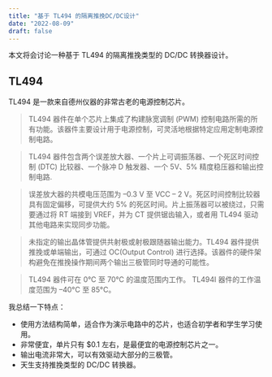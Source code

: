 ```yaml
---
title: "基于 TL494 的隔离推挽DC/DC设计"
date: "2022-08-09"
draft: false
---
```


本文将会讨论一种基于 TL494 的隔离推挽类型的 DC/DC 转换器设计。

## TL494

TL494 是一款来自德州仪器的非常古老的电源控制芯片。

> TL494 器件在单个芯片上集成了构建脉宽调制 (PWM) 控制电路所需的所有功能。该器件主要设计用于电源控制，可灵活地根据特定应用定制电源控制电路。

> TL494 器件包含两个误差放大器、一个片上可调振荡器、一个死区时间控制 (DTC) 比较器、一个脉冲 D 触发器、一个 5V、5% 精度稳压器和输出控制电路.

> 误差放大器的共模电压范围为 –0.3 V 至 VCC – 2 V。死区时间控制比较器具有固定偏移，可提供大约 5% 的死区时间。片上振荡器可以被绕过，只需要通过将 RT 端接到 VREF，并为 CT 提供锯齿输入，或者用 TL494 驱动其他电路来实现同步功能。

> 未指定的输出晶体管提供共射极或射极跟随器输出能力。TL494 器件提供推挽或单端输出，可通过 OC(Output Control) 进行选择。该器件的硬件架构避免在推挽操作期间两个输出三极管同时导通的可能性。

> TL494 器件可在 0°C 至 70°C 的温度范围内工作。 TL494I 器件的工作温度范围为 –40°C 至 85°C。

我总结一下特点：

* 使用方法结构简单，适合作为演示电路中的芯片，也适合初学者和学生学习使用。
* 非常便宜，单片只有 $0.1 左右，是最便宜的电源控制芯片之一。
* 输出电流非常大，可以有效驱动大部分的三极管。
* 天生支持推挽类型的 DC/DC 转换器。